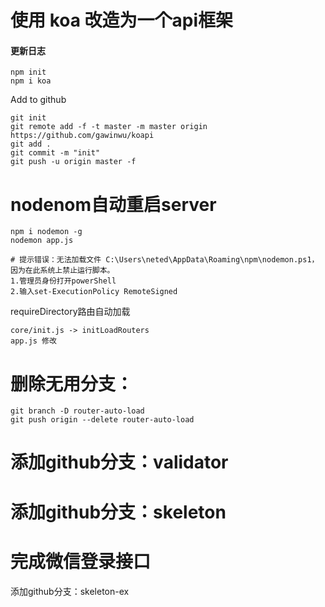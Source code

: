#  使用 koa 改造为一个api框架

#### 更新日志

```
npm init
npm i koa
```
Add to github
```
git init 
git remote add -f -t master -m master origin https://github.com/gawinwu/koapi
git add .  
git commit -m "init"
git push -u origin master -f
```

# nodenom自动重启server
```
npm i nodemon -g
nodemon app.js

# 提示错误：无法加载文件 C:\Users\neted\AppData\Roaming\npm\nodemon.ps1，因为在此系统上禁止运行脚本。
1.管理员身份打开powerShell
2.输入set-ExecutionPolicy RemoteSigned  
```

requireDirectory路由自动加载
```
core/init.js -> initLoadRouters
app.js 修改
```

# 删除无用分支：
```
git branch -D router-auto-load
git push origin --delete router-auto-load
```

# 添加github分支：validator 

# 添加github分支：skeleton

# 完成微信登录接口
添加github分支：skeleton-ex


